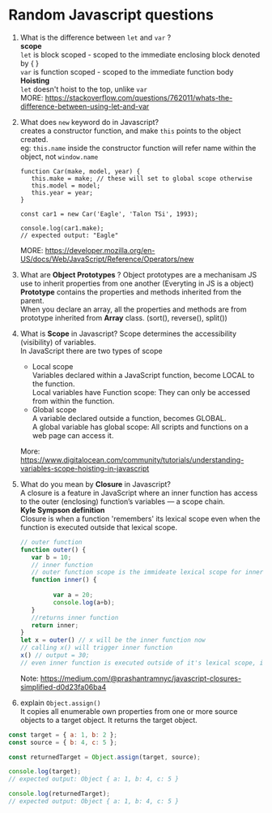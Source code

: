 # Random Javascript questions

1. What is the difference between ```let``` and ```var``` ?   
   <b>scope</b>  
   ```let``` is block scoped - scoped to the immediate enclosing block denoted by { }    
   ```var``` is function scoped - scoped to the immediate function body   
   <b>Hoisting</b>   
   ```let``` doesn't hoist to the top, unlike ```var```   
   MORE: https://stackoverflow.com/questions/762011/whats-the-difference-between-using-let-and-var

2. What does ```new``` keyword do in Javascript?   
   creates a constructor function, and make ```this``` points to the object created.   
   eg: ```this.name``` inside the constructor function will refer name within the object, not ```window.name```

   ```
   function Car(make, model, year) {
      this.make = make; // these will set to global scope otherwise
      this.model = model;
      this.year = year;
   }

   const car1 = new Car('Eagle', 'Talon TSi', 1993);

   console.log(car1.make);
   // expected output: "Eagle"
   ```
   MORE: https://developer.mozilla.org/en-US/docs/Web/JavaScript/Reference/Operators/new

3. What are <b>Object Prototypes</b> ?
   Object prototypes are a mechanisam JS use to inherit properties from one another (Everyting in JS is a object)   
   <b>Prototype</b> contains the properties and methods inherited from the parent.   
   When you declare an array, all the properties and methods are from prototype inherited from <b>Array</b> class. (sort(), reverse(), split())

4. What is <b>Scope</b> in Javascript?
   Scope determines the accessibility (visibility) of variables.   
   In JavaScript there are two types of scope
   - Local scope   
      Variables declared within a JavaScript function, become LOCAL to the function.   
      Local variables have Function scope: They can only be accessed from within the function.
   - Global scope   
      A variable declared outside a function, becomes GLOBAL.   
      A global variable has global scope: All scripts and functions on a web page can access it. 

   More: https://www.digitalocean.com/community/tutorials/understanding-variables-scope-hoisting-in-javascript

5. What do you mean by <b>Closure</b> in Javascript?   
   A closure is a feature in JavaScript where an inner function has access to the outer (enclosing) function’s variables — a scope chain.  
   **Kyle Sympson definition**   
   Closure is when a function 'remembers' its lexical scope even when the function is executed outside that lexical scope.   
   ```javascript
   // outer function
   function outer() {
      var b = 10;
      // inner function
      // outer function scope is the immideate lexical scope for inner function
      function inner() {
         
            var a = 20; 
            console.log(a+b);
      }
      //returns inner function
      return inner;
   }
   let x = outer() // x will be the inner function now
   // calling x() will trigger inner function
   x() // output = 30;
   // even inner function is executed outside of it's lexical scope, it'll have a reference to the value b, and this is closure
   
   ```     
   Note: https://medium.com/@prashantramnyc/javascript-closures-simplified-d0d23fa06ba4
   
6. explain `Object.assign()`   
It copies all enumerable own properties from one or more source objects to a target object. It returns the target object.
```javascript
const target = { a: 1, b: 2 };
const source = { b: 4, c: 5 };

const returnedTarget = Object.assign(target, source);

console.log(target);
// expected output: Object { a: 1, b: 4, c: 5 }

console.log(returnedTarget);
// expected output: Object { a: 1, b: 4, c: 5 }
```
